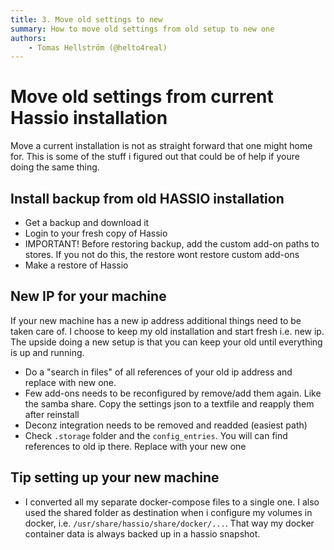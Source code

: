 ```yaml
---
title: 3. Move old settings to new
summary: How to move old settings from old setup to new one
authors:
    - Tomas Hellström (@helto4real)
---
```


# Move old settings from current Hassio installation
Move a current installation is not as straight forward that one might home for. This is some of the stuff i figured out that could be of help if youre doing the same thing.

## Install backup from old HASSIO installation
- Get a backup and download it
- Login to your fresh copy of Hassio
- IMPORTANT! Before restoring backup, add the custom add-on paths to stores. If you not do this, the restore wont restore custom add-ons
- Make a restore of Hassio

## New IP for your machine
If your new machine has a new ip address additional things need to be taken care of. I choose to keep my old installation and start fresh i.e. new ip. The upside doing a new setup is that you can keep your old until everything is up and running.

- Do a "search in files" of all references of your old ip address and replace with new one.
- Few add-ons needs to be reconfigured by remove/add them again. Like the samba share. Copy the settings json to a textfile and reapply them after reinstall
- Deconz integration needs to be removed and readded (easiest path)
- Check `.storage` folder and the `config_entries`. You will can find references to old ip there. Replace with your new one

## Tip setting up your new machine
- I converted all my separate docker-compose files to a single one. I also used the shared folder as destination when i configure my volumes in docker, i.e. `/usr/share/hassio/share/docker/...`. That way my docker container data is always backed up in a hassio snapshot. 

